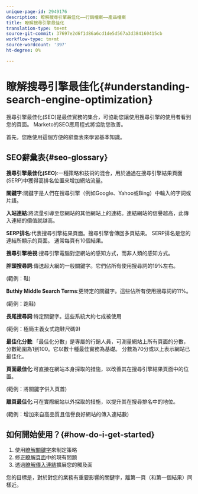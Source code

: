 ```yaml
---
unique-page-id: 2949176
description: 瞭解搜尋引擎最佳化——行銷檔案——產品檔案
title: 瞭解搜尋引擎最佳化
translation-type: tm+mt
source-git-commit: 37697e2d6f1d86a6cd1de5d567a3d384160415cb
workflow-type: tm+mt
source-wordcount: '397'
ht-degree: 0%

---
```



# 瞭解搜尋引擎最佳化{#understanding-search-engine-optimization}

搜尋引擎最佳化(SEO)是最佳實務的集合，可協助您讓使用搜尋引擎的使用者看到您的頁面。 Marketo的SEO應用程式將協助您改善。

首先，您應使用這個方便的辭彙表來學習基本知識。

## SEO辭彙表{#seo-glossary}

**搜尋引擎最佳化(SEO)**:一種策略和技術的混合，用於通過在搜尋引擎結果頁面(SERP)中獲得高排名位置來增加網站流量。

**關鍵字**:關鍵字是人們在搜尋引擎（例如Google、Yahoo或Bing）中輸入的字詞或片語。

**入站連結**:將流量引導至您網站的其他網站上的連結。連結網站的信譽越高，此傳入連結的價值就越高。

**SERP排名**:代表搜尋引擎結果頁面。搜尋引擎會傳回多頁結果。 SERP排名是您的連結所顯示的頁面。 通常每頁有10個結果。

**搜尋引擎檢視**:搜尋引擎電腦對您網站的感知方式，而非人類的感知方式。

**胖頭搜尋詞**:傳送超大網的一般關鍵字。它們佔所有使用搜尋詞的19%左右。

(範例：鞋)

**Buthiy Middle Search Terms**:更特定的關鍵字。這些佔所有使用搜尋詞的11%。

(範例：跑鞋)

**長尾搜尋詞**:特定關鍵字。這些系統大約七成被使用

(範例：極簡主義女式跑鞋尺碼9)

**最佳化分數**:「最佳化分數」是專屬的行銷人員，可測量網站上所有頁面的分數，分數範圍為1到100。它以數十種最佳實務為基礎。 分數為70分或以上表示網站已最佳化。

**頁面最佳化**:可直接在網站本身採取的措施，以改善其在搜尋引擎結果頁面中的位置。

(範例：將關鍵字併入頁首)

**離頁最佳化**:可在實際網站以外採取的措施，以提升其在搜尋排名中的地位。

(範例：增加來自高品質且信譽良好網站的傳入連結數)

## 如何開始使用？{#how-do-i-get-started}

1. 使用[瞭解關鍵字](/help/marketo/product-docs/additional-apps/seo/keywords/seo-understanding-keywords.md)來制定策略
1. 修正[瞭解頁面](/help/marketo/product-docs/additional-apps/seo/pages/seo-understanding-pages.md)中的現有問題
1. 透過[瞭解傳入連結](/help/marketo/product-docs/additional-apps/seo/inbound-links/seo-understanding-inbound-links.md)擴展您的觸及面

您的目標是，對於對您的業務有重要影響的關鍵字，離第一頁（和第一個結果）同樣近。
